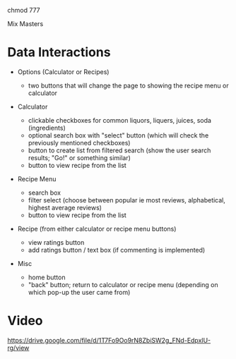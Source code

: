 chmod 777

Mix Masters

# Data Interactions

* Options (Calculator or Recipes)
    * two buttons that will change the page to showing the recipe menu or calculator
    
* Calculator
    * clickable checkboxes for common liquors, liquers, juices, soda (ingredients)
    * optional search box with "select" button (which will check the previously mentioned checkboxes)
    * button to create list from filtered search (show the user search results; "Go!" or something similar)
    * button to view recipe from the list

* Recipe Menu
    * search box
    * filter select (choose between popular ie most reviews, alphabetical, highest average reviews)
    * button to view recipe from the list

* Recipe (from either calculator or recipe menu buttons)
    * view ratings button
    * add ratings button / text box (if commenting is implemented)

* Misc
    * home button
    * "back" button; return to calculator or recipe menu (depending on which pop-up the user came from)

# Video

https://drive.google.com/file/d/1T7Fo9Oo9rN8ZbiSW2g_FNd-EdpxlU-rg/view